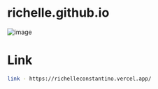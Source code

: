 # richelle.github.io
![image](https://github.com/user-attachments/assets/8775b6b5-006f-4481-8b67-5ef473552bac)

# Link
```sh
link - https://richelleconstantino.vercel.app/
```
